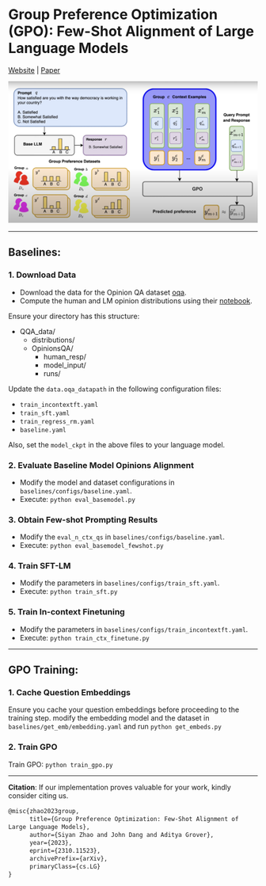 # Group Preference Optimization (GPO): Few-Shot Alignment of Large Language Models

[Website](https://siyan-zhao.github.io/llm-gpo/) | [Paper](https://arxiv.org/abs/2310.11523)

![](gpo_fig.png)

---

## Baselines:

### 1. Download Data 

- Download the data for the Opinion QA dataset [oqa](https://github.com/tatsu-lab/opinions_qa).
- Compute the human and LM opinion distributions using their [notebook](https://github.com/tatsu-lab/opinions_qa/blob/main/process_results.ipynb).

Ensure your directory has this structure:

- QQA_data/
    - distributions/
    - OpinionsQA/
        - human_resp/
        - model_input/
        - runs/


Update the `data.oqa_datapath` in the following configuration files:
- `train_incontextft.yaml`
- `train_sft.yaml`
- `train_regress_rm.yaml`
- `baseline.yaml`

Also, set the `model_ckpt` in the above files to your language model.

### 2. Evaluate Baseline Model Opinions Alignment

- Modify the model and dataset configurations in `baselines/configs/baseline.yaml`.
- Execute: ``python eval_basemodel.py``

### 3. Obtain Few-shot Prompting Results

- Modify the `eval_n_ctx_qs` in `baselines/configs/baseline.yaml`.
- Execute: ``python eval_basemodel_fewshot.py``

### 4. Train SFT-LM

- Modify the parameters in `baselines/configs/train_sft.yaml`.
- Execute: ``python train_sft.py``


### 5. Train In-context Finetuning

- Modify the parameters in `baselines/configs/train_incontextft.yaml`.
- Execute: ``python train_ctx_finetune.py``



---

## GPO Training:

### 1. Cache Question Embeddings

Ensure you cache your question embeddings before proceeding to the training step.
modify the embedding model and the dataset in `baselines/get_emb/embedding.yaml` and run ``python get_embeds.py``

### 2. Train GPO

Train GPO: ``python train_gpo.py``

---

**Citation**: If our implementation proves valuable for your work, kindly consider citing us.


```
@misc{zhao2023group,
      title={Group Preference Optimization: Few-Shot Alignment of Large Language Models}, 
      author={Siyan Zhao and John Dang and Aditya Grover},
      year={2023},
      eprint={2310.11523},
      archivePrefix={arXiv},
      primaryClass={cs.LG}
}
```


